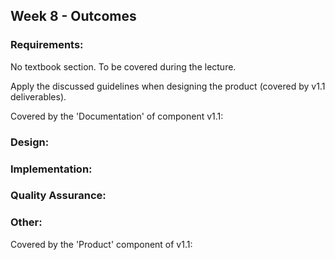 <link rel="stylesheet" href="{{baseUrl}}/css/main.css">
<link rel="stylesheet" href="{{baseUrl}}/css/schedule.css">

<div class="website-content">

## Week 8 - Outcomes

<div id="main">

### Requirements:

<panel type="info" header="**`W8.1` Can apply basic product design guidelines** :star::star::star:" no-close>

No textbook section. To be covered during the lecture.

  <panel header="{{glyphicon_folder_close}} Evidence" expanded>

Apply the discussed guidelines when designing the product (covered by v1.1 deliverables).

  </panel>
</panel>

<!-- ==================================================================================================== -->

<panel type="danger" header="**`W8.2` Can describe a product from the user's perspective** :star:" no-close>


  <panel header="{{glyphicon_folder_close}} Evidence" expanded>

Covered by the 'Documentation' of component v1.1:

<dynamic-panel src="../../admin/project-v11.md" header="%%Admin » Project → v1.1%%" no-close />

  </panel>
</panel>

### Design:

<dynamic-panel type="warning" src="outcome-architecturalStyle.md" header="**`W8.3` Can explain architectural styles** :star::star:" no-close />

<dynamic-panel type="danger" src="outcome-basicdesignPrinciples.md" header="**`W8.4` Can use basic software design principles** :star:" no-close />

### Implementation:

<dynamic-panel type="warning" src="outcome-integration.md" header="**`W8.5` Can explain integration approaches** :star::star:" no-close />

<dynamic-panel type="info" src="outcome-associationClass.md" header="**`W8.6` Can implement association classes** :star::star::star:" no-close />

### Quality Assurance:

<dynamic-panel type="danger" src="outcome-testingTypes.md" header="**`W8.7` Can explain different types of testing** :star:" no-close />

### Other:

<panel type="danger" header="**`W8.8` Can do global-impact changes to an existing software** :star:" no-close>
  <panel header="{{glyphicon_folder_close}} Evidence" expanded>

Covered by the 'Product' component of v1.1:

<dynamic-panel src="../../admin/project-v11.md" header="%%Admin » Project → v1.1%%" no-close />

  </panel>
</panel>

</div>
</div>
